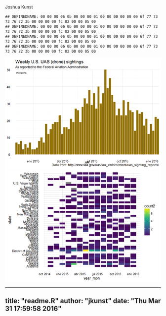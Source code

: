 # 
Joshua Kunst  


```
## DEFINEDNAME: 00 00 00 06 0b 00 00 00 01 00 00 00 00 00 00 6f 77 73 73 76 72 3b 00 00 00 00 fc 02 00 00 05 00 
## DEFINEDNAME: 00 00 00 06 0b 00 00 00 01 00 00 00 00 00 00 6f 77 73 73 76 72 3b 00 00 00 00 fc 02 00 00 05 00 
## DEFINEDNAME: 00 00 00 06 0b 00 00 00 01 00 00 00 00 00 00 6f 77 73 73 76 72 3b 00 00 00 00 fc 02 00 00 05 00 
## DEFINEDNAME: 00 00 00 06 0b 00 00 00 01 00 00 00 00 00 00 6f 77 73 73 76 72 3b 00 00 00 00 fc 02 00 00 05 00
```

![](readme_files/figure-html/unnamed-chunk-1-1.png)![](readme_files/figure-html/unnamed-chunk-1-2.png)


---
title: "readme.R"
author: "jkunst"
date: "Thu Mar 31 17:59:58 2016"
---
